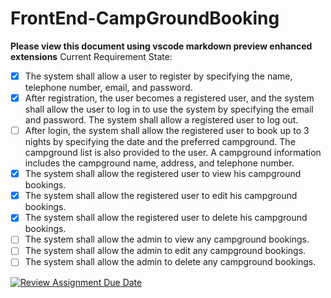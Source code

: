 # FrontEnd-CampGroundBooking
**Please view this document using vscode markdown preview enhanced extensions**
Current Requirement State:

- [x] The system shall allow a user to register by specifying the name, telephone number, email,
and password.
- [x] After registration, the user becomes a registered user, and the system shall allow the user to
log in to use the system by specifying the email and password. The system shall allow a
registered user to log out.
- [ ] After login, the system shall allow the registered user to book up to 3 nights by specifying the
date and the preferred campground. The campground list is also provided to the user. A
campground information includes the campground name, address, and telephone number.
- [x] The system shall allow the registered user to view his campground bookings.
- [x] The system shall allow the registered user to edit his campground bookings.
- [x] The system shall allow the registered user to delete his campground bookings.
- [ ] The system shall allow the admin to view any campground bookings.
- [ ] The system shall allow the admin to edit any campground bookings.
- [ ] The system shall allow the admin to delete any campground bookings.

[![Review Assignment Due Date](https://classroom.github.com/assets/deadline-readme-button-24ddc0f5d75046c5622901739e7c5dd533143b0c8e959d652212380cedb1ea36.svg)](https://classroom.github.com/a/OFxUFd-r)
